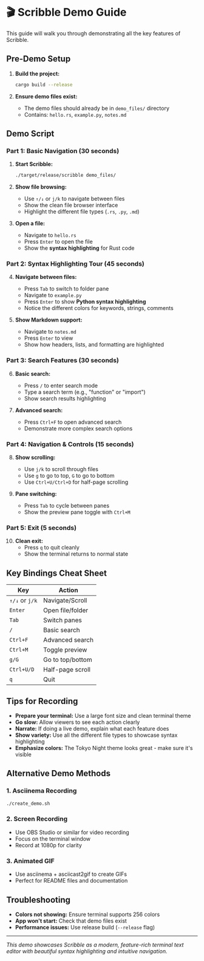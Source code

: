 # 🎬 Scribble Demo Guide

This guide will walk you through demonstrating all the key features of Scribble.

## Pre-Demo Setup

1. **Build the project:**
   ```bash
   cargo build --release
   ```

2. **Ensure demo files exist:**
   - The demo files should already be in `demo_files/` directory
   - Contains: `hello.rs`, `example.py`, `notes.md`

## Demo Script

### Part 1: Basic Navigation (30 seconds)

1. **Start Scribble:**
   ```bash
   ./target/release/scribble demo_files/
   ```

2. **Show file browsing:**
   - Use `↑/↓` or `j/k` to navigate between files
   - Show the clean file browser interface
   - Highlight the different file types (`.rs`, `.py`, `.md`)

3. **Open a file:**
   - Navigate to `hello.rs`
   - Press `Enter` to open the file
   - Show the **syntax highlighting** for Rust code

### Part 2: Syntax Highlighting Tour (45 seconds)

4. **Navigate between files:**
   - Press `Tab` to switch to folder pane
   - Navigate to `example.py`
   - Press `Enter` to show **Python syntax highlighting**
   - Notice the different colors for keywords, strings, comments

5. **Show Markdown support:**
   - Navigate to `notes.md`
   - Press `Enter` to view
   - Show how headers, lists, and formatting are highlighted

### Part 3: Search Features (30 seconds)

6. **Basic search:**
   - Press `/` to enter search mode
   - Type a search term (e.g., "function" or "import")
   - Show search results highlighting

7. **Advanced search:**
   - Press `Ctrl+F` to open advanced search
   - Demonstrate more complex search options

### Part 4: Navigation & Controls (15 seconds)

8. **Show scrolling:**
   - Use `j/k` to scroll through files
   - Use `g` to go to top, `G` to go to bottom
   - Use `Ctrl+U/Ctrl+D` for half-page scrolling

9. **Pane switching:**
   - Press `Tab` to cycle between panes
   - Show the preview pane toggle with `Ctrl+M`

### Part 5: Exit (5 seconds)

10. **Clean exit:**
    - Press `q` to quit cleanly
    - Show the terminal returns to normal state

## Key Bindings Cheat Sheet

| Key | Action |
|-----|--------|
| `↑/↓` or `j/k` | Navigate/Scroll |
| `Enter` | Open file/folder |
| `Tab` | Switch panes |
| `/` | Basic search |
| `Ctrl+F` | Advanced search |
| `Ctrl+M` | Toggle preview |
| `g/G` | Go to top/bottom |
| `Ctrl+U/D` | Half-page scroll |
| `q` | Quit |

## Tips for Recording

- **Prepare your terminal:** Use a large font size and clean terminal theme
- **Go slow:** Allow viewers to see each action clearly
- **Narrate:** If doing a live demo, explain what each feature does
- **Show variety:** Use all the different file types to showcase syntax highlighting
- **Emphasize colors:** The Tokyo Night theme looks great - make sure it's visible

## Alternative Demo Methods

### 1. Asciinema Recording
```bash
./create_demo.sh
```

### 2. Screen Recording
- Use OBS Studio or similar for video recording
- Focus on the terminal window
- Record at 1080p for clarity

### 3. Animated GIF
- Use asciinema + asciicast2gif to create GIFs
- Perfect for README files and documentation

## Troubleshooting

- **Colors not showing:** Ensure terminal supports 256 colors
- **App won't start:** Check that demo files exist
- **Performance issues:** Use release build (`--release` flag)

---

*This demo showcases Scribble as a modern, feature-rich terminal text editor with beautiful syntax highlighting and intuitive navigation.*
